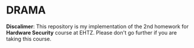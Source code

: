 # DRAMA
**Discalimer**: This repository is my implementation of the 2nd homework for **Hardware Security** course at EHTZ. Please don't go further if you are taking this course. 
